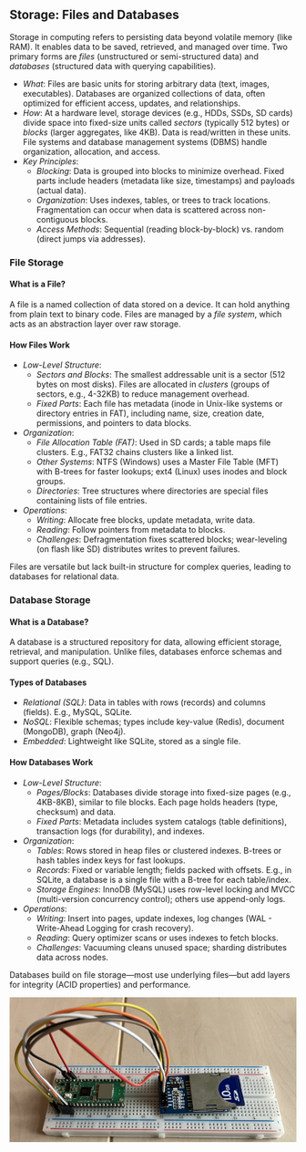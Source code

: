 
## Storage: Files and Databases

Storage in computing refers to persisting data beyond volatile memory (like RAM). It enables data to be saved, retrieved, and managed over time. Two primary forms are *files* (unstructured or semi-structured data) and *databases* (structured data with querying capabilities).

- *What*: Files are basic units for storing arbitrary data (text, images, executables). Databases are organized collections of data, often optimized for efficient access, updates, and relationships.
- *How*: At a hardware level, storage devices (e.g., HDDs, SSDs, SD cards) divide space into fixed-size units called *sectors* (typically 512 bytes) or *blocks* (larger aggregates, like 4KB). Data is read/written in these units. File systems and database management systems (DBMS) handle organization, allocation, and access.
- *Key Principles*:
  - *Blocking*: Data is grouped into blocks to minimize overhead. Fixed parts include headers (metadata like size, timestamps) and payloads (actual data).
  - *Organization*: Uses indexes, tables, or trees to track locations. Fragmentation can occur when data is scattered across non-contiguous blocks.
  - *Access Methods*: Sequential (reading block-by-block) vs. random (direct jumps via addresses).

### File Storage

#### What is a File?
A file is a named collection of data stored on a device. It can hold anything from plain text to binary code. Files are managed by a *file system*, which acts as an abstraction layer over raw storage.

#### How Files Work
- *Low-Level Structure*:
  - *Sectors and Blocks*: The smallest addressable unit is a sector (512 bytes on most disks). Files are allocated in *clusters* (groups of sectors, e.g., 4-32KB) to reduce management overhead.
  - *Fixed Parts*: Each file has metadata (inode in Unix-like systems or directory entries in FAT), including name, size, creation date, permissions, and pointers to data blocks.
- *Organization*:
  - *File Allocation Table (FAT)*: Used in SD cards; a table maps file clusters. E.g., FAT32 chains clusters like a linked list.
  - *Other Systems*: NTFS (Windows) uses a Master File Table (MFT) with B-trees for faster lookups; ext4 (Linux) uses inodes and block groups.
  - *Directories*: Tree structures where directories are special files containing lists of file entries.
- *Operations*:
  - *Writing*: Allocate free blocks, update metadata, write data.
  - *Reading*: Follow pointers from metadata to blocks.
  - *Challenges*: Defragmentation fixes scattered blocks; wear-leveling (on flash like SD) distributes writes to prevent failures.

Files are versatile but lack built-in structure for complex queries, leading to databases for relational data.


### Database Storage

#### What is a Database?
A database is a structured repository for data, allowing efficient storage, retrieval, and manipulation. Unlike files, databases enforce schemas and support queries (e.g., SQL).

#### Types of Databases
- *Relational (SQL)*: Data in tables with rows (records) and columns (fields). E.g., MySQL, SQLite.
- *NoSQL*: Flexible schemas; types include key-value (Redis), document (MongoDB), graph (Neo4j).
- *Embedded*: Lightweight like SQLite, stored as a single file.

#### How Databases Work
- *Low-Level Structure*:
  - *Pages/Blocks*: Databases divide storage into fixed-size pages (e.g., 4KB-8KB), similar to file blocks. Each page holds headers (type, checksum) and data.
  - *Fixed Parts*: Metadata includes system catalogs (table definitions), transaction logs (for durability), and indexes.
- *Organization*:
  - *Tables*: Rows stored in heap files or clustered indexes. B-trees or hash tables index keys for fast lookups.
  - *Records*: Fixed or variable length; fields packed with offsets. E.g., in SQLite, a database is a single file with a B-tree for each table/index.
  - *Storage Engines*: InnoDB (MySQL) uses row-level locking and MVCC (multi-version concurrency control); others use append-only logs.
- *Operations*:
  - *Writing*: Insert into pages, update indexes, log changes (WAL - Write-Ahead Logging for crash recovery).
  - *Reading*: Query optimizer scans or uses indexes to fetch blocks.
  - *Challenges*: Vacuuming cleans unused space; sharding distributes data across nodes.

Databases build on file storage—most use underlying files—but add layers for integrity (ACID properties) and performance.


![Pico W / SD Card](store.png)

